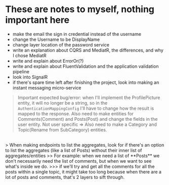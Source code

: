 # These are notes to myself, nothing important here

- make the email the sign in credential instead of the username
- change the Username to be DisplayName
- change layer location of the password service
- write an explanation about CQRS and MediatR, the differences, and why I chose MediatR
- write and explain about ErrorOr(?)
- write and explain about FluentValidation and the application validation pipeline
- look into SignalR
- if there's spare time left after finishing the project, look into making an instant messaging micro-service

> Important expected bug/error: when I'll implement the ProfilePicture entity, it will no longer be a string, so in the `AuthenticationMappingConfig` I'll have to change how the result is mapped to the response.
> Also need to make entities for Comments(Comment) and Posts(Post) and change the fields in the user entity.
> Not user specific => Also need to make a Category and Topic(Rename from SubCategory) entities.
</br>
> When making endpoints to list the aggregates, look for if there's an option to list the aggregates (like a list of Posts) without their inner list of aggregates/entities
>> For example: when we need a list of **Posts** we don't necessarily need the list of comments, but when we want to see what's inside we do.
>>> if we'll try and get all the comments for all the posts within a single topic, it might take too long because when there are a lot of posts and comments, that's 2 layers to sift through.
